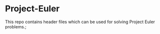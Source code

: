 # Project-Euler
This repo contains header files which can be used for solving Project Euler problems.;
